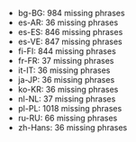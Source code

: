 - bg-BG: 984 missing phrases
- es-AR: 36 missing phrases
- es-ES: 846 missing phrases
- es-VE: 847 missing phrases
- fi-FI: 844 missing phrases
- fr-FR: 37 missing phrases
- it-IT: 36 missing phrases
- ja-JP: 36 missing phrases
- ko-KR: 36 missing phrases
- nl-NL: 37 missing phrases
- pl-PL: 1018 missing phrases
- ru-RU: 66 missing phrases
- zh-Hans: 36 missing phrases
